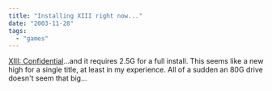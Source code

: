 ```yaml
---
title: "Installing XIII right now..."
date: "2003-11-28"
tags: 
  - "games"
---
```


[XIII: Confidential](http://www.whoisxiii.com/community/index.php "XIII: Confidential")...and it requires 2.5G for a full install. This seems like a new high for a single title, at least in my experience. All of a sudden an 80G drive doesn't seem that big...
